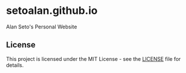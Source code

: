 # setoalan.github.io

Alan Seto's Personal Website

## License

This project is licensed under the MIT License - see the [LICENSE](LICENSE) file for details.
